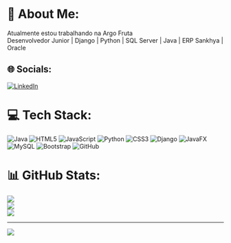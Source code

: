 # 💫 About Me:
 Atualmente estou trabalhando na Argo Fruta
 <br> Desenvolvedor Junior | Django | Python | SQL Server | Java | ERP Sankhya | Oracle 

## 🌐 Socials:
[![LinkedIn](https://img.shields.io/badge/LinkedIn-%230077B5.svg?logo=linkedin&logoColor=white)](https://linkedin.com/in/https://www.linkedin.com/in/natanael-lopes-722201136/) 

# 💻 Tech Stack:
![Java](https://img.shields.io/badge/java-%23ED8B00.svg?style=for-the-badge&logo=openjdk&logoColor=white) ![HTML5](https://img.shields.io/badge/html5-%23E34F26.svg?style=for-the-badge&logo=html5&logoColor=white) ![JavaScript](https://img.shields.io/badge/javascript-%23323330.svg?style=for-the-badge&logo=javascript&logoColor=%23F7DF1E) ![Python](https://img.shields.io/badge/python-3670A0?style=for-the-badge&logo=python&logoColor=ffdd54) ![CSS3](https://img.shields.io/badge/css3-%231572B6.svg?style=for-the-badge&logo=css3&logoColor=white) ![Django](https://img.shields.io/badge/django-%23092E20.svg?style=for-the-badge&logo=django&logoColor=white) ![JavaFX](https://img.shields.io/badge/javafx-%23FF0000.svg?style=for-the-badge&logo=javafx&logoColor=white) ![MySQL](https://img.shields.io/badge/mysql-4479A1.svg?style=for-the-badge&logo=mysql&logoColor=white) ![Bootstrap](https://img.shields.io/badge/bootstrap-%238511FA.svg?style=for-the-badge&logo=bootstrap&logoColor=white) ![GitHub](https://img.shields.io/badge/github-%23121011.svg?style=for-the-badge&logo=github&logoColor=white)
# 📊 GitHub Stats:
![](https://github-readme-stats.vercel.app/api?username=natanlopes&theme=dark&hide_border=false&include_all_commits=false&count_private=false)<br/>
![](https://github-readme-streak-stats.herokuapp.com/?user=natanlopes&theme=dark&hide_border=false)<br/>
![](https://github-readme-stats.vercel.app/api/top-langs/?username=natanlopes&theme=dark&hide_border=false&include_all_commits=false&count_private=false&layout=compact)

---
[![](https://visitcount.itsvg.in/api?id=natanlopes&icon=0&color=0)](https://visitcount.itsvg.in)

<!-- Proudly created with GPRM ( https://gprm.itsvg.in ) -->
